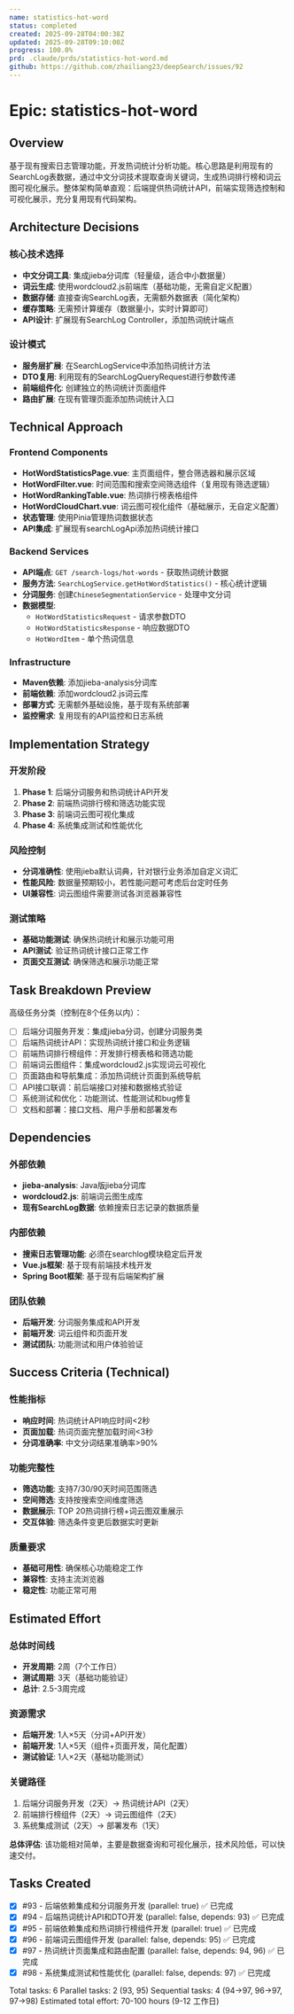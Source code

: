 ```yaml
---
name: statistics-hot-word
status: completed
created: 2025-09-28T04:00:38Z
updated: 2025-09-28T09:10:00Z
progress: 100.0%
prd: .claude/prds/statistics-hot-word.md
github: https://github.com/zhailiang23/deepSearch/issues/92
---
```


# Epic: statistics-hot-word

## Overview

基于现有搜索日志管理功能，开发热词统计分析功能。核心思路是利用现有的SearchLog表数据，通过中文分词技术提取查询关键词，生成热词排行榜和词云图可视化展示。整体架构简单直观：后端提供热词统计API，前端实现筛选控制和可视化展示，充分复用现有代码架构。

## Architecture Decisions

### 核心技术选择
- **中文分词工具**: 集成jieba分词库（轻量级，适合中小数据量）
- **词云生成**: 使用wordcloud2.js前端库（基础功能，无需自定义配置）
- **数据存储**: 直接查询SearchLog表，无需额外数据表（简化架构）
- **缓存策略**: 无需预计算缓存（数据量小，实时计算即可）
- **API设计**: 扩展现有SearchLog Controller，添加热词统计端点

### 设计模式
- **服务层扩展**: 在SearchLogService中添加热词统计方法
- **DTO复用**: 利用现有的SearchLogQueryRequest进行参数传递
- **前端组件化**: 创建独立的热词统计页面组件
- **路由扩展**: 在现有管理页面添加热词统计入口

## Technical Approach

### Frontend Components
- **HotWordStatisticsPage.vue**: 主页面组件，整合筛选器和展示区域
- **HotWordFilter.vue**: 时间范围和搜索空间筛选组件（复用现有筛选逻辑）
- **HotWordRankingTable.vue**: 热词排行榜表格组件
- **HotWordCloudChart.vue**: 词云图可视化组件（基础展示，无自定义配置）
- **状态管理**: 使用Pinia管理热词数据状态
- **API集成**: 扩展现有searchLogApi添加热词统计接口

### Backend Services
- **API端点**: `GET /search-logs/hot-words` - 获取热词统计数据
- **服务方法**: `SearchLogService.getHotWordStatistics()` - 核心统计逻辑
- **分词服务**: 创建`ChineseSegmentationService` - 处理中文分词
- **数据模型**:
  - `HotWordStatisticsRequest` - 请求参数DTO
  - `HotWordStatisticsResponse` - 响应数据DTO
  - `HotWordItem` - 单个热词信息

### Infrastructure
- **Maven依赖**: 添加jieba-analysis分词库
- **前端依赖**: 添加wordcloud2.js词云库
- **部署方式**: 无需额外基础设施，基于现有系统部署
- **监控需求**: 复用现有的API监控和日志系统

## Implementation Strategy

### 开发阶段
1. **Phase 1**: 后端分词服务和热词统计API开发
2. **Phase 2**: 前端热词排行榜和筛选功能实现
3. **Phase 3**: 前端词云图可视化集成
4. **Phase 4**: 系统集成测试和性能优化

### 风险控制
- **分词准确性**: 使用jieba默认词典，针对银行业务添加自定义词汇
- **性能风险**: 数据量预期较小，若性能问题可考虑后台定时任务
- **UI兼容性**: 词云图组件需要测试各浏览器兼容性

### 测试策略
- **基础功能测试**: 确保热词统计和展示功能可用
- **API测试**: 验证热词统计接口正常工作
- **页面交互测试**: 确保筛选和展示功能正常

## Task Breakdown Preview

高级任务分类（控制在8个任务以内）：
- [ ] 后端分词服务开发：集成jieba分词，创建分词服务类
- [ ] 后端热词统计API：实现热词统计接口和业务逻辑
- [ ] 前端热词排行榜组件：开发排行榜表格和筛选功能
- [ ] 前端词云图组件：集成wordcloud2.js实现词云可视化
- [ ] 页面路由和导航集成：添加热词统计页面到系统导航
- [ ] API接口联调：前后端接口对接和数据格式验证
- [ ] 系统测试和优化：功能测试、性能测试和bug修复
- [ ] 文档和部署：接口文档、用户手册和部署发布

## Dependencies

### 外部依赖
- **jieba-analysis**: Java版jieba分词库
- **wordcloud2.js**: 前端词云图生成库
- **现有SearchLog数据**: 依赖搜索日志记录的数据质量

### 内部依赖
- **搜索日志管理功能**: 必须在searchlog模块稳定后开发
- **Vue.js框架**: 基于现有前端技术栈开发
- **Spring Boot框架**: 基于现有后端架构扩展

### 团队依赖
- **后端开发**: 分词服务集成和API开发
- **前端开发**: 词云组件和页面开发
- **测试团队**: 功能测试和用户体验验证

## Success Criteria (Technical)

### 性能指标
- **响应时间**: 热词统计API响应时间<2秒
- **页面加载**: 热词页面完整加载时间<3秒
- **分词准确率**: 中文分词结果准确率>90%

### 功能完整性
- **筛选功能**: 支持7/30/90天时间范围筛选
- **空间筛选**: 支持按搜索空间维度筛选
- **数据展示**: TOP 20热词排行榜+词云图双重展示
- **交互体验**: 筛选条件变更后数据实时更新

### 质量要求
- **基础可用性**: 确保核心功能稳定工作
- **兼容性**: 支持主流浏览器
- **稳定性**: 功能正常可用

## Estimated Effort

### 总体时间线
- **开发周期**: 2周（7个工作日）
- **测试周期**: 3天（基础功能验证）
- **总计**: 2.5-3周完成

### 资源需求
- **后端开发**: 1人×5天（分词+API开发）
- **前端开发**: 1人×5天（组件+页面开发，简化配置）
- **测试验证**: 1人×2天（基础功能测试）

### 关键路径
1. 后端分词服务开发（2天）→ 热词统计API（2天）
2. 前端排行榜组件（2天）→ 词云图组件（2天）
3. 系统集成测试（2天）→ 部署发布（1天）

**总体评估**: 该功能相对简单，主要是数据查询和可视化展示，技术风险低，可以快速交付。

## Tasks Created
- [x] #93 - 后端依赖集成和分词服务开发 (parallel: true) ✅ 已完成
- [x] #94 - 后端热词统计API和DTO开发 (parallel: false, depends: 93) ✅ 已完成
- [x] #95 - 前端依赖集成和热词排行榜组件开发 (parallel: true) ✅ 已完成
- [x] #96 - 前端词云图组件开发 (parallel: false, depends: 95) ✅ 已完成
- [x] #97 - 热词统计页面集成和路由配置 (parallel: false, depends: 94, 96) ✅ 已完成
- [x] #98 - 系统集成测试和性能优化 (parallel: false, depends: 97) ✅ 已完成

Total tasks: 6
Parallel tasks: 2 (93, 95)
Sequential tasks: 4 (94→97, 96→97, 97→98)
Estimated total effort: 70-100 hours (9-12 工作日)